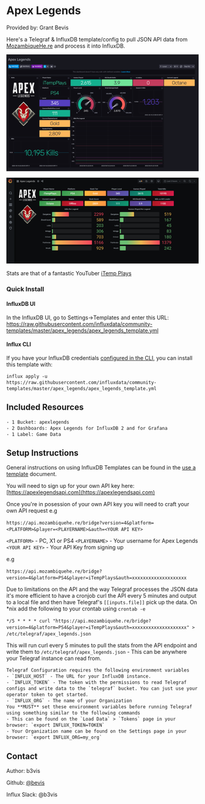 # Apex Legends

Provided by: Grant Bevis

Here's a Telegraf & InfluxDB template/config to pull JSON API data from [MozambiqueHe.re](https://mozambiquehe.re) and process it into InfluxDB.

![Example InfluxDB 2 Dashboard Screenshot](screenshot_influxdb2.png)

![Example Grafana Dashboard Screenshot](screenshot_grafana.png)

Stats are that of a fantastic YouTuber [iTemp Plays](https://www.youtube.com/user/iTemp2)

### Quick Install

#### InfluxDB UI

In the InfluxDB UI, go to Settings->Templates and enter this URL: https://raw.githubusercontent.com/influxdata/community-templates/master/apex_legends/apex_legends_template.yml

#### Influx CLI
If you have your InfluxDB credentials [configured in the CLI](https://v2.docs.influxdata.com/v2.0/reference/cli/influx/config/), you can install this template with:

```
influx apply -u https://raw.githubusercontent.com/influxdata/community-templates/master/apex_legends/apex_legends_template.yml
```

## Included Resources

    - 1 Bucket: apexlegends
    - 2 Dashboards: Apex Legends for InfluxDB 2 and for Grafana
    - 1 Label: Game Data

## Setup Instructions

General instructions on using InfluxDB Templates can be found in the [use a template](../docs/use_a_template.md) document.

You will need to sign up for your own API key here: [https://apexlegendsapi.com](https://apexlegendsapi.com)

Once you're in posession of your own API key you will need to craft your own API request e.g

`https://api.mozambiquehe.re/bridge?version=4&platform=<PLATFORM>&player=<PLAYERNAME>&auth=<YOUR API KEY>`

`<PLATFORM>` - PC, X1 or PS4
`<PLAYERNAME>` - Your username for Apex Legends
`<YOUR API KEY>` - Your API Key from signing up

e.g

`https://api.mozambiquehe.re/bridge?version=4&platform=PS4&player=iTempPlays&auth=xxxxxxxxxxxxxxxxxxxx`

Due to limitations on the API and the way Telegraf processes the JSON data it's more efficient to have a cronjob curl the API every 5 minutes and output to a local file and then have Telegraf's `[[inputs.file]]` pick up the data. On *nix add the following to your crontab using `crontab -e`

`*/5 * * * * curl "https://api.mozambiquehe.re/bridge?version=4&platform=PS4&player=iTempPlays&auth=xxxxxxxxxxxxxxxxxxxx" > /etc/telegraf/apex_legends.json`

This will run curl every 5 minutes to pull the stats from the API endpoint and write them to `/etc/telegraf/apex_legends.json` - This can be anywhere your Telegraf instance can read from.
    
    Telegraf Configuration requires the following environment variables
    - `INFLUX_HOST` - The URL for your InfluxDB instance.
    - `INFLUX_TOKEN` - The token with the permissions to read Telegraf configs and write data to the `telegraf` bucket. You can just use your operator token to get started.
    - `INFLUX_ORG` - The name of your Organization
    You **MUST** set these environment variables before running Telegraf using something similar to the following commands
    - This can be found on the `Load Data` > `Tokens` page in your browser: `export INFLUX_TOKEN=TOKEN`
    - Your Organization name can be found on the Settings page in your browser: `export INFLUX_ORG=my_org`

## Contact

Author: b3vis

Github: [@bevis](https://github.com/b3vis)

Influx Slack: @b3vis
